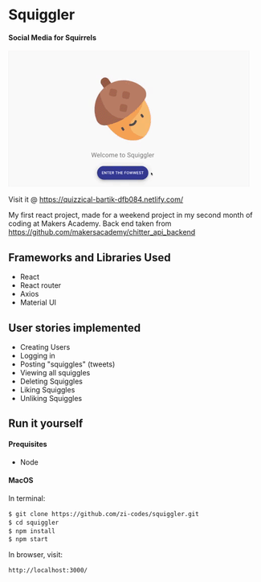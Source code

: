 # Squiggler
#### Social Media for Squirrels

![gif](chitter_gif.gif)


Visit it @
https://quizzical-bartik-dfb084.netlify.com/


My first react project, made for a weekend project in my second month of coding at Makers Academy. Back end taken from https://github.com/makersacademy/chitter_api_backend

## Frameworks and Libraries Used
- React
- React router
- Axios
- Material UI

## User stories implemented
- Creating Users
- Logging in
- Posting "squiggles" (tweets)
- Viewing all squiggles
- Deleting Squiggles
- Liking Squiggles
- Unliking Squiggles

## Run it yourself
#### Prequisites
- Node

#### MacOS
In terminal:
```sh
$ git clone https://github.com/zi-codes/squiggler.git
$ cd squiggler
$ npm install
$ npm start
```
In browser, visit:
```sh
http://localhost:3000/
```
